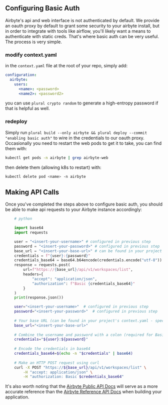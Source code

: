 ## Configuring Basic Auth

Airbyte's api and web interface is not authenticated by default.  We provide an oauth proxy by default to grant some security to your airbyte install, but in order to integrate with tools like airflow, you'll likely want a means to authenticate with static creds.  That's where basic auth can be very useful.  The process is very simple.

### modify context.yaml

in the `context.yaml` file at the root of your repo, simply add:

```yaml
configuration:
  airbyte:
    users:
      <name>: <password>
      <name2>: <password2>
```
you can use `plural crypto random` to generate a high-entropy password if that is helpful as well.

### redeploy

Simply run `plural build --only airbyte && plural deploy --commit "enabling basic auth"` to wire in the credentials to our oauth proxy.  Occasionally you need to restart the web pods to get it to take, you can find them with:

```sh
kubectl get pods -n airbyte | grep airbyte-web
```

then delete them (allowing k8s to restart) with:

```sh
kubectl delete pod <name> -n airbyte
```

## Making API Calls

Once you've completed the steps above to configure basic auth, you should be able to make api requests to your Airbyte 
instance accordingly:

```python
    # python

    import base64
    import requests

    user = "<insert-your-username>" # configured in previous step
    password = "<insert-your-password>" # configured in previous step
    base_url = "<insert-your-base-url>" # can be found in your project's context.yaml (spec.configuration.airbyte.hostname)
    credentials = f"{user}:{password}"
    credentials_base64 = base64.b64encode(credentials.encode("utf-8")).decode("utf-8")
    response = requests.post(
        url=f"https://{base_url}/api/v1/workspaces/list",
        headers={
            "accept": "application/json",
            "authorization": f"Basic {credentials_base64}"
        }
    )
    print(response.json())
```

```bash
    user="<insert-your-username>"  # configured in previous step
    password="<insert-your-password>"  # configured in previous step
    
    # Your base URL (can be found in your project's context.yaml - spec.configuration.airbyte.hostname)
    base_url="<insert-your-base-url>"
    
    # Combine the username and password with a colon (required for Basic Authentication)
    credentials="${user}:${password}"
    
    # Encode the credentials in base64
    credentials_base64=$(echo -n "$credentials" | base64)
    
    # Make an HTTP POST request using curl
    curl -X POST "https://${base_url}/api/v1/workspaces/list" \
        -H "accept: application/json" \
        -H "authorization: Basic $credentials_base64"
```

It's also worth noting that the [Airbyte Public API Docs](https://airbyte-public-api-docs.s3.us-east-2.amazonaws.com/) 
will serve as a more accurate reference than the [Airbyte Reference API Docs](https://reference.airbyte.com/reference/start) 
when building your application.